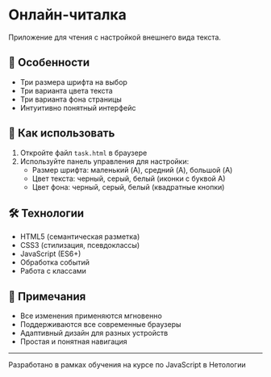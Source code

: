 # Онлайн-читалка

Приложение для чтения с настройкой внешнего вида текста.

## 🎯 Особенности

- Три размера шрифта на выбор
- Три варианта цвета текста
- Три варианта фона страницы
- Интуитивно понятный интерфейс

## 🚀 Как использовать

1. Откройте файл `task.html` в браузере
2. Используйте панель управления для настройки:
   - Размер шрифта: маленький (A), средний (A), большой (A)
   - Цвет текста: черный, серый, белый (иконки с буквой А)
   - Цвет фона: черный, серый, белый (квадратные кнопки)

## 🛠 Технологии

- HTML5 (семантическая разметка)
- CSS3 (стилизация, псевдоклассы)
- JavaScript (ES6+)
- Обработка событий
- Работа с классами

## 📝 Примечания

- Все изменения применяются мгновенно
- Поддерживаются все современные браузеры
- Адаптивный дизайн для разных устройств
- Простая и понятная навигация

---

Разработано в рамках обучения на курсе по JavaScript в Нетологии
